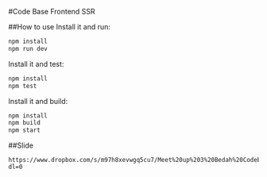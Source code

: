 #Code Base Frontend SSR


##How to use
Install it and run:

```bash
npm install
npm run dev
```

Install it and test:

```bash
npm install
npm test
```

Install it and build:

```bash
npm install
npm build
npm start
```

##Slide

```
https://www.dropbox.com/s/m97h8xevwgq5cu7/Meet%20up%203%20Bedah%20Codebase%20Frontend.pptx?dl=0
```